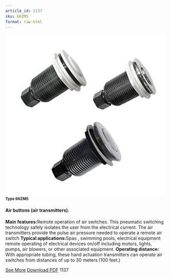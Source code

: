 ```yaml
---
article_id: 1137
sku: 66ZM5
format: raw-html
---
```

 <img src="../new-images/66ZM5.jpg" class="card-imgs mb-2">
 <small class="text-grey mb-2"><b>Type 66ZM5</b> </small>
 <h4>Air buttons (air transmitters).</h4>
 <p><b>Main features:</b>Remote operation of air switches. This pneumatic switching technology safely isolates the user from the electrical current. The air transmitters provide the pulse air pressure needed to operate a remote air switch
 <b>Typical applications:</b>Spas , swimming pools, electrical equipment remote operating of electrical devices on/off including motors, lights, pumps, air blowers, or other associated equipment.
 <b>Operating distance: </b>With appropriate tubing, these hand actuation transmitters can operate air switches from distances of up to 30 meters (100 feet.)</p>
 <div class="btns">
 <a href="air_uttons_66zm5.html" class="btn-red">See More</a>
 <a href="pdf/5-58Air buttons20130704.pdf" target="_blank" class="btn-red">Download PDF</a>
 <!-- <a href="http://www.ultimheat.com/cat5.html" target="_blank" class="access-link"> Access full catalogue <i class="fa fa-external-link" aria-hidden="true"></i> </a> -->
 <span class="number-btn">1137</span>
 </div>
 